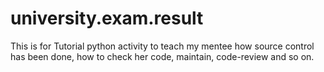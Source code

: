 # university.exam.result

This is for Tutorial python activity to teach my mentee how source control has been done, how to check her code, maintain, code-review and so on.
